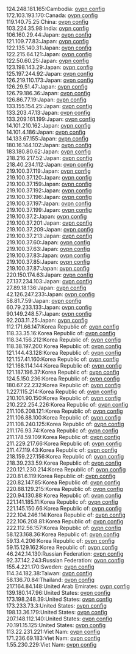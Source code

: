 124.248.181.165:Cambodia: [ovpn config](vpn/124_248_181_165.ovpn)  
172.103.193.170:Canada: [ovpn config](vpn/172_103_193_170.ovpn)  
119.140.75.25:China: [ovpn config](vpn/119_140_75_25.ovpn)  
103.224.35.98:India: [ovpn config](vpn/103_224_35_98.ovpn)  
106.160.29.44:Japan: [ovpn config](vpn/106_160_29_44.ovpn)  
121.109.77.83:Japan: [ovpn config](vpn/121_109_77_83.ovpn)  
122.135.140.31:Japan: [ovpn config](vpn/122_135_140_31.ovpn)  
122.215.64.121:Japan: [ovpn config](vpn/122_215_64_121.ovpn)  
122.50.60.25:Japan: [ovpn config](vpn/122_50_60_25.ovpn)  
123.198.143.29:Japan: [ovpn config](vpn/123_198_143_29.ovpn)  
125.197.244.92:Japan: [ovpn config](vpn/125_197_244_92.ovpn)  
126.219.110.173:Japan: [ovpn config](vpn/126_219_110_173.ovpn)  
126.29.51.47:Japan: [ovpn config](vpn/126_29_51_47.ovpn)  
126.79.186.36:Japan: [ovpn config](vpn/126_79_186_36.ovpn)  
126.86.77.19:Japan: [ovpn config](vpn/126_86_77_19.ovpn)  
133.155.154.25:Japan: [ovpn config](vpn/133_155_154_25.ovpn)  
133.203.47.13:Japan: [ovpn config](vpn/133_203_47_13.ovpn)  
133.209.161.199:Japan: [ovpn config](vpn/133_209_161_199.ovpn)  
14.101.210.162:Japan: [ovpn config](vpn/14_101_210_162.ovpn)  
14.101.4.186:Japan: [ovpn config](vpn/14_101_4_186.ovpn)  
14.133.67.155:Japan: [ovpn config](vpn/14_133_67_155.ovpn)  
180.16.144.102:Japan: [ovpn config](vpn/180_16_144_102.ovpn)  
183.180.80.62:Japan: [ovpn config](vpn/183_180_80_62.ovpn)  
218.216.217.52:Japan: [ovpn config](vpn/218_216_217_52.ovpn)  
218.40.234.112:Japan: [ovpn config](vpn/218_40_234_112.ovpn)  
219.100.37.119:Japan: [ovpn config](vpn/219_100_37_119.ovpn)  
219.100.37.120:Japan: [ovpn config](vpn/219_100_37_120.ovpn)  
219.100.37.159:Japan: [ovpn config](vpn/219_100_37_159.ovpn)  
219.100.37.192:Japan: [ovpn config](vpn/219_100_37_192.ovpn)  
219.100.37.196:Japan: [ovpn config](vpn/219_100_37_196.ovpn)  
219.100.37.197:Japan: [ovpn config](vpn/219_100_37_197.ovpn)  
219.100.37.199:Japan: [ovpn config](vpn/219_100_37_199.ovpn)  
219.100.37.2:Japan: [ovpn config](vpn/219_100_37_2.ovpn)  
219.100.37.201:Japan: [ovpn config](vpn/219_100_37_201.ovpn)  
219.100.37.209:Japan: [ovpn config](vpn/219_100_37_209.ovpn)  
219.100.37.213:Japan: [ovpn config](vpn/219_100_37_213.ovpn)  
219.100.37.60:Japan: [ovpn config](vpn/219_100_37_60.ovpn)  
219.100.37.63:Japan: [ovpn config](vpn/219_100_37_63.ovpn)  
219.100.37.83:Japan: [ovpn config](vpn/219_100_37_83.ovpn)  
219.100.37.85:Japan: [ovpn config](vpn/219_100_37_85.ovpn)  
219.100.37.87:Japan: [ovpn config](vpn/219_100_37_87.ovpn)  
220.150.174.63:Japan: [ovpn config](vpn/220_150_174_63.ovpn)  
27.137.234.103:Japan: [ovpn config](vpn/27_137_234_103.ovpn)  
27.89.18.136:Japan: [ovpn config](vpn/27_89_18_136.ovpn)  
42.126.247.233:Japan: [ovpn config](vpn/42_126_247_233.ovpn)  
58.81.7.59:Japan: [ovpn config](vpn/58_81_7_59.ovpn)  
60.79.233.133:Japan: [ovpn config](vpn/60_79_233_133.ovpn)  
90.149.248.57:Japan: [ovpn config](vpn/90_149_248_57.ovpn)  
92.203.11.25:Japan: [ovpn config](vpn/92_203_11_25.ovpn)  
112.171.66.147:Korea Republic of: [ovpn config](vpn/112_171_66_147.ovpn)  
118.33.35.16:Korea Republic of: [ovpn config](vpn/118_33_35_16.ovpn)  
118.34.156.212:Korea Republic of: [ovpn config](vpn/118_34_156_212.ovpn)  
118.38.197.200:Korea Republic of: [ovpn config](vpn/118_38_197_200.ovpn)  
121.144.43.128:Korea Republic of: [ovpn config](vpn/121_144_43_128.ovpn)  
121.157.41.160:Korea Republic of: [ovpn config](vpn/121_157_41_160.ovpn)  
121.168.114.144:Korea Republic of: [ovpn config](vpn/121_168_114_144.ovpn)  
121.187.196.37:Korea Republic of: [ovpn config](vpn/121_187_196_37.ovpn)  
124.5.150.236:Korea Republic of: [ovpn config](vpn/124_5_150_236.ovpn)  
180.67.22.232:Korea Republic of: [ovpn config](vpn/180_67_22_232.ovpn)  
1.227.115.214:Korea Republic of: [ovpn config](vpn/1_227_115_214.ovpn)  
210.101.90.150:Korea Republic of: [ovpn config](vpn/210_101_90_150.ovpn)  
210.222.254.226:Korea Republic of: [ovpn config](vpn/210_222_254_226.ovpn)  
211.106.208.121:Korea Republic of: [ovpn config](vpn/211_106_208_121.ovpn)  
211.106.88.100:Korea Republic of: [ovpn config](vpn/211_106_88_100.ovpn)  
211.108.240.125:Korea Republic of: [ovpn config](vpn/211_108_240_125.ovpn)  
211.176.93.74:Korea Republic of: [ovpn config](vpn/211_176_93_74.ovpn)  
211.178.59.109:Korea Republic of: [ovpn config](vpn/211_178_59_109.ovpn)  
211.229.217.66:Korea Republic of: [ovpn config](vpn/211_229_217_66.ovpn)  
211.47.119.43:Korea Republic of: [ovpn config](vpn/211_47_119_43.ovpn)  
218.159.227.156:Korea Republic of: [ovpn config](vpn/218_159_227_156.ovpn)  
218.39.233.59:Korea Republic of: [ovpn config](vpn/218_39_233_59.ovpn)  
220.121.230.214:Korea Republic of: [ovpn config](vpn/220_121_230_214.ovpn)  
220.81.6.119:Korea Republic of: [ovpn config](vpn/220_81_6_119.ovpn)  
220.82.147.85:Korea Republic of: [ovpn config](vpn/220_82_147_85.ovpn)  
220.88.129.215:Korea Republic of: [ovpn config](vpn/220_88_129_215.ovpn)  
220.94.130.88:Korea Republic of: [ovpn config](vpn/220_94_130_88.ovpn)  
221.141.185.11:Korea Republic of: [ovpn config](vpn/221_141_185_11.ovpn)  
221.145.150.66:Korea Republic of: [ovpn config](vpn/221_145_150_66.ovpn)  
222.104.246.114:Korea Republic of: [ovpn config](vpn/222_104_246_114.ovpn)  
222.106.208.81:Korea Republic of: [ovpn config](vpn/222_106_208_81.ovpn)  
222.112.56.157:Korea Republic of: [ovpn config](vpn/222_112_56_157.ovpn)  
58.123.168.36:Korea Republic of: [ovpn config](vpn/58_123_168_36.ovpn)  
59.13.4.206:Korea Republic of: [ovpn config](vpn/59_13_4_206.ovpn)  
59.15.129.162:Korea Republic of: [ovpn config](vpn/59_15_129_162.ovpn)  
46.242.14.130:Russian Federation: [ovpn config](vpn/46_242_14_130.ovpn)  
92.37.142.243:Russian Federation: [ovpn config](vpn/92_37_142_243.ovpn)  
155.4.221.170:Sweden: [ovpn config](vpn/155_4_221_170.ovpn)  
114.34.182.38:Taiwan: [ovpn config](vpn/114_34_182_38.ovpn)  
58.136.70.84:Thailand: [ovpn config](vpn/58_136_70_84.ovpn)  
217.164.84.148:United Arab Emirates: [ovpn config](vpn/217_164_84_148.ovpn)  
139.180.147.96:United States: [ovpn config](vpn/139_180_147_96.ovpn)  
173.198.248.39:United States: [ovpn config](vpn/173_198_248_39.ovpn)  
173.233.73.3:United States: [ovpn config](vpn/173_233_73_3.ovpn)  
198.13.36.179:United States: [ovpn config](vpn/198_13_36_179.ovpn)  
207.148.112.140:United States: [ovpn config](vpn/207_148_112_140.ovpn)  
70.191.15.125:United States: [ovpn config](vpn/70_191_15_125.ovpn)  
113.22.231.221:Viet Nam: [ovpn config](vpn/113_22_231_221.ovpn)  
171.236.69.183:Viet Nam: [ovpn config](vpn/171_236_69_183.ovpn)  
1.55.230.229:Viet Nam: [ovpn config](vpn/1_55_230_229.ovpn)  
